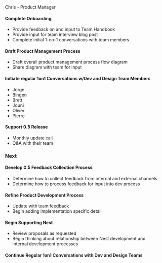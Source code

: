  Chris - Product Manager

#### Complete Onboarding
- Provide feedback on and input to Team Handbook
- Provide input for team interview blog post
- Complete initial 1-on-1 conversations with team members

#### Draft Product Management Process
- Draft overall product management process flow diagram
- Share diagram with team for input

#### Initiate regular 1on1 Conversations w/Dev and Design Team Members
- Jorge
- Bingen
- Brett
- Jouni
- Oliver
- Pierre

#### Support 0.5 Release
- Monthly update call
- Q&A with their team

### Next

#### Develop 0.5 Feedback Collection Process
- Determine how to collect feedback from internal and external channels
- Determine how to process feedback for input into dev process

#### Refine Product Development Process
- Update with team feedback
- Begin adding implementation specific detail

#### Begin Supporting Nest
- Review proposals as requested
- Begin thinking about relationship between Nest development and internal development processes

#### Continue Regular 1on1 Conversations with Dev and Design Teams
